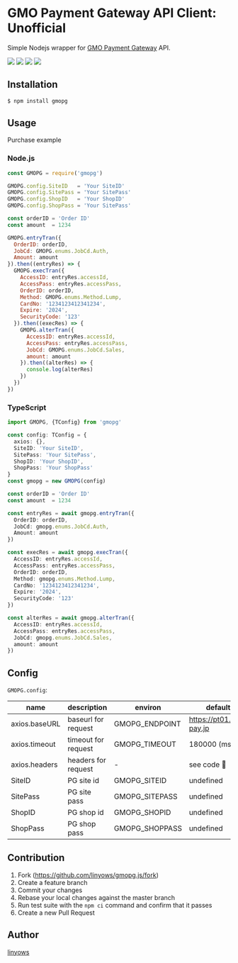 GMO Payment Gateway API Client: Unofficial
==========================================

Simple Nodejs wrapper for [GMO Payment Gateway][gmopg] API.

<a href="https://www.npmjs.com/package/gmopg" title="npm"><img src="http://img.shields.io/npm/v/gmopg.svg?style=flat-square"></a>
<a href="https://travis-ci.org/linyows/gmopg.js" title="travis"><img src="https://img.shields.io/travis/linyows/gmopg.js.svg?style=flat-square"></a>
<a href="https://coveralls.io/github/linyows/gmopg.js" title="coveralls"><img src="https://img.shields.io/coveralls/linyows/gmopg.js.svg?style=flat-square"></a>
<a href="https://github.com/linyows/gmopg.js/blob/master/MIT-LICENSE" title="MIT License"><img src="https://img.shields.io/badge/license-MIT-blue.svg?style=flat-square"></a>

[gmopg]: https://www.gmo-pg.com/

Installation
------------

```sh
$ npm install gmopg
```

Usage
-----

Purchase example

### Node.js

```js
const GMOPG = require('gmopg')

GMOPG.config.SiteID   = 'Your SiteID'
GMOPG.config.SitePass = 'Your SitePass'
GMOPG.config.ShopID   = 'Your ShopID'
GMOPG.config.ShopPass = 'Your SitePass'

const orderID = 'Order ID'
const amount  = 1234

GMOPG.entryTran({
  OrderID: orderID,
  JobCd: GMOPG.enums.JobCd.Auth,
  Amount: amount
}).then((entryRes) => {
  GMOPG.execTran({
    AccessID: entryRes.accessId,
    AccessPass: entryRes.accessPass,
    OrderID: orderID,
    Method: GMOPG.enums.Method.Lump,
    CardNo: '1234123412341234',
    Expire: '2024',
    SecurityCode: '123'
  }).then((execRes) => {
    GMOPG.alterTran({
      AccessID: entryRes.accessId,
      AccessPass: entryRes.accessPass,
      JobCd: GMOPG.enums.JobCd.Sales,
      amount: amount
    }).then((alterRes) => {
      console.log(alterRes)
    })
  })
})
```

### TypeScript

```ts
import GMOPG, {TConfig} from 'gmopg'

const config: TConfig = {
  axios: {},
  SiteID: 'Your SiteID',
  SitePass: 'Your SitePass',
  ShopID: 'Your ShopID',
  ShopPass: 'Your ShopPass'
}
const gmopg = new GMOPG(config)

const orderID = 'Order ID'
const amount  = 1234

const entryRes = await gmopg.entryTran({
  OrderID: orderID,
  JobCd: gmopg.enums.JobCd.Auth,
  Amount: amount
})

const execRes = await gmopg.execTran({
  AccessID: entryRes.accessId,
  AccessPass: entryRes.accessPass,
  OrderID: orderID,
  Method: gmopg.enums.Method.Lump,
  CardNo: '1234123412341234',
  Expire: '2024',
  SecurityCode: '123'
})

const alterRes = await gmopg.alterTran({
  AccessID: entryRes.accessId,
  AccessPass: entryRes.accessPass,
  JobCd: gmopg.enums.JobCd.Sales,
  amount: amount
})
```

Config
------

`GMOPG.config`:

name          | description         | environ        | default
---           | ---                 | ---            | ---
axios.baseURL | baseurl for request | GMOPG_ENDPOINT | https://pt01.mul-pay.jp
axios.timeout | timeout for request | GMOPG_TIMEOUT  | 180000 (ms)
axios.headers | headers for request | -              | see code :eyes:
SiteID        | PG site id          | GMOPG_SITEID   | undefined
SitePass      | PG site pass        | GMOPG_SITEPASS | undefined
ShopID        | PG shop id          | GMOPG_SHOPID   | undefined
ShopPass      | PG shop pass        | GMOPG_SHOPPASS | undefined

Contribution
------------

1. Fork (https://github.com/linyows/gmopg.js/fork)
1. Create a feature branch
1. Commit your changes
1. Rebase your local changes against the master branch
1. Run test suite with the `npm ci` command and confirm that it passes
1. Create a new Pull Request

Author
------

[linyows](https://github.com/linyows)
